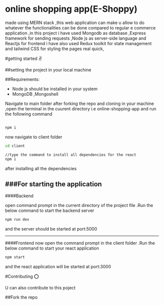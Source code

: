 # online shopping app(E-Shoppy)

made using MERN stack ,this web application can make u allow to do whatever the functionalities can be done compared to regular e commerce application ,in this project i have used Mongodb as database ,Express framework for sending requests ,Node js as server-side language and Reactjs for frontend i have also used Redux toolkit for state management and tailwind CSS for styling the pages real quick,

#getting started :v:

##setting the project in your local machine

##Requirements:

* Node js should be installed in your system
* MongoDB ,Mongoshell


Navigate to main folder after forking the repo and cloning in your machine ,open the terminal in the cuurent directory i.e online-shopping-app  and run the following command 
```bash
  
npm i 

````

now navigate to  client folder

```bash
cd client 

//type the command to install all dependencies for the react
npm i 
```

after installing all the dependencies 

###For starting the application
---

####Backend


open command prompt in the current directory of the project file .Run the below command to start the backend server  
```bash
npm run dev 
```
and the server should be started at port:5000

---
####Frontend
now open the command prompt in the client folder
.Run the below command to start your react application
```bash
npm start
```
and the react application will be started at port:3000


#Contributing :o:

U can also contribute to this poject

##Fork the repo
